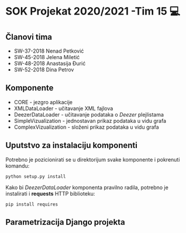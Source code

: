 # SOK Projekat 2020/2021 -Tim 15 :computer:

## Članovi tima
* SW-37-2018 Nenad Petković
* SW-45-2018 Jelena Miletić
* SW-48-2018 Anastasija Đurić
* SW-52-2018 Dina Petrov

## Komponente
* CORE - jezgro aplikacije
* XMLDataLoader - učitavanje XML fajlova
* DeezerDataLoader - učitavanje podataka o *Deezer* plejlistama
* SimpleVizualization - jednostavan prikaz podataka u vidu grafa
* ComplexVizualization - složeni prikaz podataka u vidu grafa


## Uputstvo za instalaciju komponenti
Potrebno je pozicionirati se u direktorijum svake komponente i pokrenuti komandu:

```
python setup.py install
```


Kako bi *DeezerDataLoader* komponenta pravilno radila, potrebno je instalirati i **requests** HTTP biblioteku:


```
pip install requires
```

## Parametrizacija Django projekta